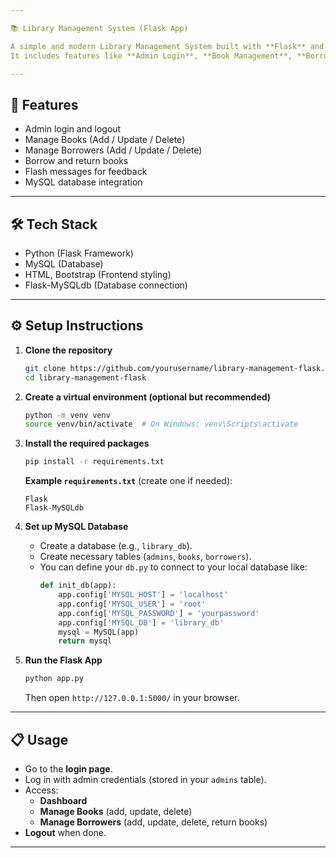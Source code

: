 ```yaml
---

📚 Library Management System (Flask App)

A simple and modern Library Management System built with **Flask** and **MySQL**.  
It includes features like **Admin Login**, **Book Management**, **Borrower Management**.

---
```


## 🚀 Features
- Admin login and logout
- Manage Books (Add / Update / Delete)
- Manage Borrowers (Add / Update / Delete)
- Borrow and return books
- Flash messages for feedback
- MySQL database integration

---

## 🛠️ Tech Stack
- Python (Flask Framework)
- MySQL (Database)
- HTML, Bootstrap (Frontend styling)
- Flask-MySQLdb (Database connection)

---

## ⚙️ Setup Instructions

1. **Clone the repository**  
   ```bash
   git clone https://github.com/yourusername/library-management-flask.git
   cd library-management-flask
   ```

2. **Create a virtual environment (optional but recommended)**  
   ```bash
   python -m venv venv
   source venv/bin/activate  # On Windows: venv\Scripts\activate
   ```

3. **Install the required packages**  
   ```bash
   pip install -r requirements.txt
   ```
   **Example `requirements.txt`** (create one if needed):
   ```
   Flask
   Flask-MySQLdb
   ```

4. **Set up MySQL Database**
   - Create a database (e.g., `library_db`).
   - Create necessary tables (`admins`, `books`, `borrowers`).
   - You can define your `db.py` to connect to your local database like:
     ```python
     def init_db(app):
         app.config['MYSQL_HOST'] = 'localhost'
         app.config['MYSQL_USER'] = 'root'
         app.config['MYSQL_PASSWORD'] = 'yourpassword'
         app.config['MYSQL_DB'] = 'library_db'
         mysql = MySQL(app)
         return mysql
     ```

5. **Run the Flask App**
   ```bash
   python app.py
   ```
   Then open `http://127.0.0.1:5000/` in your browser.

---

## 📋 Usage

- Go to the **login page**.
- Log in with admin credentials (stored in your `admins` table).
- Access:
  - **Dashboard** 
  - **Manage Books** (add, update, delete)
  - **Manage Borrowers** (add, update, delete, return books)
- **Logout** when done.

---




